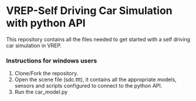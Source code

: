 # VREP-Self Driving Car Simulation with python API
This repository contains all the files needed to get started with a self driving car simulation in VREP.

### Instructions for windows users
1. Clone/Fork the repository.
2. Open the scene file (sdc.ttt), it contains all the appropriate models, sensors and scripts configured to connect to the python API.
3. Run the car_model.py

